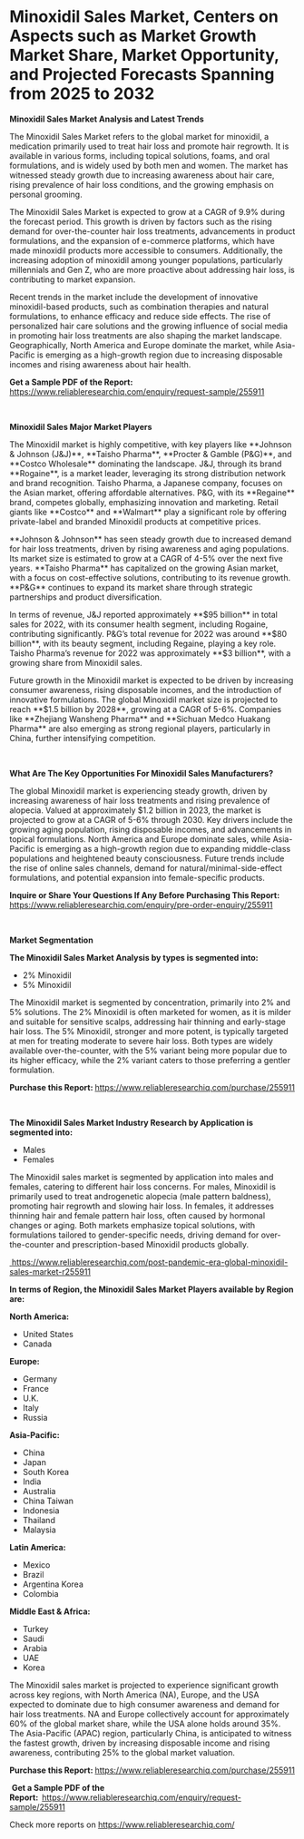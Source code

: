 <p><h1>Minoxidil Sales Market, Centers on Aspects such as Market Growth Market Share, Market Opportunity, and Projected Forecasts Spanning from 2025 to 2032</h1></p><p><strong>Minoxidil Sales Market Analysis and Latest Trends</strong></p>
<p><p>The Minoxidil Sales Market refers to the global market for minoxidil, a medication primarily used to treat hair loss and promote hair regrowth. It is available in various forms, including topical solutions, foams, and oral formulations, and is widely used by both men and women. The market has witnessed steady growth due to increasing awareness about hair care, rising prevalence of hair loss conditions, and the growing emphasis on personal grooming.</p><p>The Minoxidil Sales Market is expected to grow at a CAGR of 9.9% during the forecast period. This growth is driven by factors such as the rising demand for over-the-counter hair loss treatments, advancements in product formulations, and the expansion of e-commerce platforms, which have made minoxidil products more accessible to consumers. Additionally, the increasing adoption of minoxidil among younger populations, particularly millennials and Gen Z, who are more proactive about addressing hair loss, is contributing to market expansion.</p><p>Recent trends in the market include the development of innovative minoxidil-based products, such as combination therapies and natural formulations, to enhance efficacy and reduce side effects. The rise of personalized hair care solutions and the growing influence of social media in promoting hair loss treatments are also shaping the market landscape. Geographically, North America and Europe dominate the market, while Asia-Pacific is emerging as a high-growth region due to increasing disposable incomes and rising awareness about hair health.</p></p>
<p><strong>Get a Sample PDF of the Report:&nbsp;</strong> <a href="https://www.reliableresearchiq.com/enquiry/request-sample/255911?utm_campaign=1082&utm_medium=2&utm_source=Github&utm_content=ia&utm_term=21012025&utm_id=minoxidil-sales">https://www.reliableresearchiq.com/enquiry/request-sample/255911</a></p>
<p>&nbsp;</p>
<p><strong>Minoxidil Sales Major Market Players</strong></p>
<p><p>The Minoxidil market is highly competitive, with key players like **Johnson & Johnson (J&J)**, **Taisho Pharma**, **Procter & Gamble (P&G)**, and **Costco Wholesale** dominating the landscape. J&J, through its brand **Rogaine**, is a market leader, leveraging its strong distribution network and brand recognition. Taisho Pharma, a Japanese company, focuses on the Asian market, offering affordable alternatives. P&G, with its **Regaine** brand, competes globally, emphasizing innovation and marketing. Retail giants like **Costco** and **Walmart** play a significant role by offering private-label and branded Minoxidil products at competitive prices.</p><p>**Johnson & Johnson** has seen steady growth due to increased demand for hair loss treatments, driven by rising awareness and aging populations. Its market size is estimated to grow at a CAGR of 4-5% over the next five years. **Taisho Pharma** has capitalized on the growing Asian market, with a focus on cost-effective solutions, contributing to its revenue growth. **P&G** continues to expand its market share through strategic partnerships and product diversification.</p><p>In terms of revenue, J&J reported approximately **$95 billion** in total sales for 2022, with its consumer health segment, including Rogaine, contributing significantly. P&G’s total revenue for 2022 was around **$80 billion**, with its beauty segment, including Regaine, playing a key role. Taisho Pharma’s revenue for 2022 was approximately **$3 billion**, with a growing share from Minoxidil sales.</p><p>Future growth in the Minoxidil market is expected to be driven by increasing consumer awareness, rising disposable incomes, and the introduction of innovative formulations. The global Minoxidil market size is projected to reach **$1.5 billion by 2028**, growing at a CAGR of 5-6%. Companies like **Zhejiang Wansheng Pharma** and **Sichuan Medco Huakang Pharma** are also emerging as strong regional players, particularly in China, further intensifying competition.</p></p>
<p>&nbsp;</p>
<p><strong>What Are The Key Opportunities For Minoxidil Sales Manufacturers?</strong></p>
<p><p>The global Minoxidil market is experiencing steady growth, driven by increasing awareness of hair loss treatments and rising prevalence of alopecia. Valued at approximately $1.2 billion in 2023, the market is projected to grow at a CAGR of 5-6% through 2030. Key drivers include the growing aging population, rising disposable incomes, and advancements in topical formulations. North America and Europe dominate sales, while Asia-Pacific is emerging as a high-growth region due to expanding middle-class populations and heightened beauty consciousness. Future trends include the rise of online sales channels, demand for natural/minimal-side-effect formulations, and potential expansion into female-specific products.</p></p>
<p><strong>Inquire or Share Your Questions If Any Before Purchasing This Report:</strong> <a href="https://www.reliableresearchiq.com/enquiry/pre-order-enquiry/255911?utm_campaign=1082&utm_medium=2&utm_source=Github&utm_content=ia&utm_term=21012025&utm_id=minoxidil-sales">https://www.reliableresearchiq.com/enquiry/pre-order-enquiry/255911</a></p>
<p>&nbsp;</p>
<p><strong>Market Segmentation</strong></p>
<p><strong>The Minoxidil Sales Market Analysis by types is segmented into:</strong></p>
<p><ul><li>2% Minoxidil</li><li>5% Minoxidil</li></ul></p>
<p><p>The Minoxidil market is segmented by concentration, primarily into 2% and 5% solutions. The 2% Minoxidil is often marketed for women, as it is milder and suitable for sensitive scalps, addressing hair thinning and early-stage hair loss. The 5% Minoxidil, stronger and more potent, is typically targeted at men for treating moderate to severe hair loss. Both types are widely available over-the-counter, with the 5% variant being more popular due to its higher efficacy, while the 2% variant caters to those preferring a gentler formulation.</p></p>
<p><strong>Purchase this Report:&nbsp;</strong><a href="https://www.reliableresearchiq.com/purchase/255911?utm_campaign=1082&utm_medium=2&utm_source=Github&utm_content=ia&utm_term=21012025&utm_id=minoxidil-sales">https://www.reliableresearchiq.com/purchase/255911</a></p>
<p>&nbsp;</p>
<p><strong>The Minoxidil Sales Market Industry Research by Application is segmented into:</strong></p>
<p><ul><li>Males</li><li>Females</li></ul></p>
<p><p>The Minoxidil sales market is segmented by application into males and females, catering to different hair loss concerns. For males, Minoxidil is primarily used to treat androgenetic alopecia (male pattern baldness), promoting hair regrowth and slowing hair loss. In females, it addresses thinning hair and female pattern hair loss, often caused by hormonal changes or aging. Both markets emphasize topical solutions, with formulations tailored to gender-specific needs, driving demand for over-the-counter and prescription-based Minoxidil products globally.</p></p>
<p><a href="https://www.reliableresearchiq.com/post-pandemic-era-global-minoxidil-sales-market-r255911?utm_campaign=1082&utm_medium=2&utm_source=Github&utm_content=ia&utm_term=21012025&utm_id=minoxidil-sales">&nbsp;https://www.reliableresearchiq.com/post-pandemic-era-global-minoxidil-sales-market-r255911</a></p>
<p><strong>In terms of Region, the Minoxidil Sales Market Players available by Region are:</strong></p>
<p>
    <p> <strong> North America: </strong>
        <ul>
            <li>United States</li>
            <li>Canada</li>
        </ul>
        </p> 
    <p> <strong> Europe: </strong>
        <ul>
            <li>Germany</li>
            <li>France</li>
            <li>U.K.</li>
            <li>Italy</li>
            <li>Russia</li>
        </ul>
        </p> 
    <p> <strong> Asia-Pacific: </strong>
        <ul>
            <li>China</li>
            <li>Japan</li>
            <li>South Korea</li>
            <li>India</li>
            <li>Australia</li>
            <li>China Taiwan</li>
            <li>Indonesia</li>
            <li>Thailand</li>
            <li>Malaysia</li>
        </ul>
        </p> 
    <p> <strong> Latin America: </strong>
        <ul>
            <li>Mexico</li>
            <li>Brazil</li>
            <li>Argentina Korea</li>
            <li>Colombia</li>
        </ul>
        </p> 
    <p> <strong> Middle East & Africa: </strong>
        <ul>
            <li>Turkey</li>
            <li>Saudi</li>
            <li>Arabia</li>
            <li>UAE</li>
            <li>Korea</li>
        </ul>
    </p>
    </p>
<p><p>The Minoxidil sales market is projected to experience significant growth across key regions, with North America (NA), Europe, and the USA expected to dominate due to high consumer awareness and demand for hair loss treatments. NA and Europe collectively account for approximately 60% of the global market share, while the USA alone holds around 35%. The Asia-Pacific (APAC) region, particularly China, is anticipated to witness the fastest growth, driven by increasing disposable income and rising awareness, contributing 25% to the global market valuation.</p></p>
<p><strong>Purchase this Report: </strong><a href="https://www.reliableresearchiq.com/purchase/255911?utm_campaign=1082&utm_medium=2&utm_source=Github&utm_content=ia&utm_term=21012025&utm_id=minoxidil-sales">https://www.reliableresearchiq.com/purchase/255911</a></p>
<p>&nbsp;<strong>Get a Sample PDF of the Report:&nbsp;&nbsp;</strong><a href="https://www.reliableresearchiq.com/enquiry/request-sample/255911?utm_campaign=1082&utm_medium=2&utm_source=Github&utm_content=ia&utm_term=21012025&utm_id=minoxidil-sales">https://www.reliableresearchiq.com/enquiry/request-sample/255911</a></p>
<p><strong></strong></p>
<p>Check more reports on <a href="https://www.reliableresearchiq.com/?utm_campaign=1082&utm_medium=2&utm_source=Github&utm_content=ia&utm_term=21012025&utm_id=minoxidil-sales">https://www.reliableresearchiq.com/</a></p>